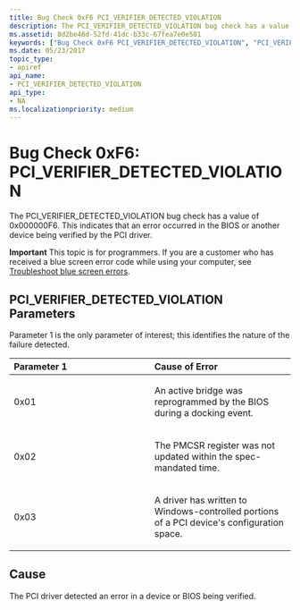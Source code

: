 ```yaml
---
title: Bug Check 0xF6 PCI_VERIFIER_DETECTED_VIOLATION
description: The PCI_VERIFIER_DETECTED_VIOLATION bug check has a value of 0x000000F6. This indicates that an error occurred in the BIOS or another device being verified by the PCI driver.
ms.assetid: 8d2be46d-52fd-41dc-b33c-67fea7e0e501
keywords: ["Bug Check 0xF6 PCI_VERIFIER_DETECTED_VIOLATION", "PCI_VERIFIER_DETECTED_VIOLATION"]
ms.date: 05/23/2017
topic_type:
- apiref
api_name:
- PCI_VERIFIER_DETECTED_VIOLATION
api_type:
- NA
ms.localizationpriority: medium
---
```


# Bug Check 0xF6: PCI\_VERIFIER\_DETECTED\_VIOLATION


The PCI\_VERIFIER\_DETECTED\_VIOLATION bug check has a value of 0x000000F6. This indicates that an error occurred in the BIOS or another device being verified by the PCI driver.

**Important** This topic is for programmers. If you are a customer who has received a blue screen error code while using your computer, see [Troubleshoot blue screen errors](https://windows.microsoft.com/windows-10/troubleshoot-blue-screen-errors).

## PCI\_VERIFIER\_DETECTED\_VIOLATION Parameters


Parameter 1 is the only parameter of interest; this identifies the nature of the failure detected.

<table>
<colgroup>
<col width="50%" />
<col width="50%" />
</colgroup>
<thead>
<tr class="header">
<th align="left">Parameter 1</th>
<th align="left">Cause of Error</th>
</tr>
</thead>
<tbody>
<tr class="odd">
<td align="left"><p>0x01</p></td>
<td align="left"><p>An active bridge was reprogrammed by the BIOS during a docking event.</p></td>
</tr>
<tr class="even">
<td align="left"><p>0x02</p></td>
<td align="left"><p>The PMCSR register was not updated within the spec-mandated time.</p></td>
</tr>
<tr class="odd">
<td align="left"><p>0x03</p></td>
<td align="left"><p>A driver has written to Windows-controlled portions of a PCI device's configuration space.</p></td>
</tr>
</tbody>
</table>

 

Cause
-----

The PCI driver detected an error in a device or BIOS being verified.

 

 




